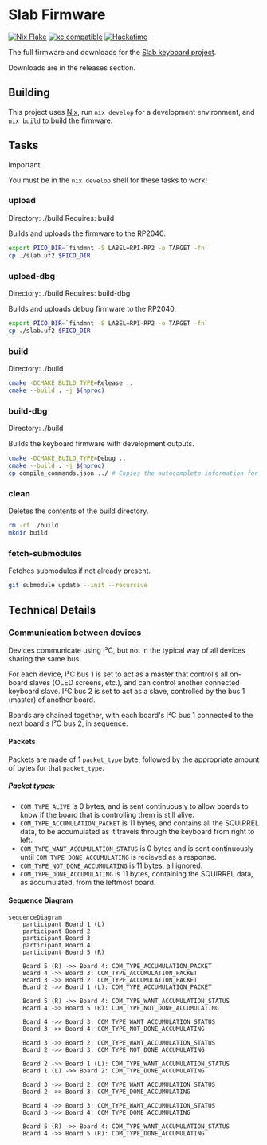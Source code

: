 # Slab Firmware

[![Nix Flake](https://img.shields.io/badge/NIX%20FLAKE-5277C3.svg?logo=NixOS&logoColor=white)](https://nixos.org) [![xc compatible](https://xcfile.dev/badge.svg)](https://xcfile.dev) [![Hackatime](https://waka.hackclub.com/api/badge/U07BMNNGUN9/interval:any/project:slab-firmware)](https://waka.hackclub.com)

The full firmware and downloads for the [Slab keyboard project](https://github.com/headblockhead/slab).

Downloads are in the releases section.

## Building

This project uses [Nix](https://nixos.org), run `nix develop` for a development environment, and `nix build` to build the firmware.

## Tasks

> [!IMPORTANT]
> You must be in the `nix develop` shell for these tasks to work!

### upload
Directory: ./build
Requires: build

Builds and uploads the firmware to the RP2040.

```bash
export PICO_DIR=`findmnt -S LABEL=RPI-RP2 -o TARGET -fn`
cp ./slab.uf2 $PICO_DIR
```

### upload-dbg
Directory: ./build
Requires: build-dbg

Builds and uploads debug firmware to the RP2040.

```bash
export PICO_DIR=`findmnt -S LABEL=RPI-RP2 -o TARGET -fn`
cp ./slab.uf2 $PICO_DIR
```

### build
Directory: ./build

```bash
cmake -DCMAKE_BUILD_TYPE=Release ..
cmake --build . -j $(nproc)
```

### build-dbg
Directory: ./build

Builds the keyboard firmware with development outputs.

```bash
cmake -DCMAKE_BUILD_TYPE=Debug .. 
cmake --build . -j $(nproc)
cp compile_commands.json ../ # Copies the autocomplete information for ccls.
```

### clean

Deletes the contents of the build directory.

```bash
rm -rf ./build
mkdir build
```

### fetch-submodules

Fetches submodules if not already present.

```bash
git submodule update --init --recursive
```

## Technical Details

### Communication between devices

Devices communicate using I²C, but not in the typical way of all devices sharing the same bus.

For each device, I²C bus 1 is set to act as a master that controlls all on-board slaves (OLED screens, etc.), and can control another connected keyboard slave.
I²C bus 2 is set to act as a slave, controlled by the bus 1 (master) of another board.

Boards are chained together, with each board's I²C bus 1 connected to the next board's I²C bus 2, in sequence.

#### Packets

Packets are made of 1 `packet_type` byte, followed by the appropriate amount of bytes for that `packet_type`.

##### Packet types:
- `COM_TYPE_ALIVE` is 0 bytes, and is sent continuously to allow boards to know if the board that is controlling them is still alive.
- `COM_TYPE_ACCUMULATION_PACKET` is 11 bytes, and contains all the SQUIRREL data, to be accumulated as it travels through the keyboard from right to left.
- `COM_TYPE_WANT_ACCUMULATION_STATUS` is 0 bytes and is sent continuously until `COM_TYPE_DONE_ACCUMULATING` is recieved as a response.
- `COM_TYPE_NOT_DONE_ACCUMULATING` is 11 bytes, all ignored.
- `COM_TYPE_DONE_ACCUMULATING` is 11 bytes, containing the SQUIRREL data, as accumulated, from the leftmost board.

#### Sequence Diagram

```mermaid
sequenceDiagram
    participant Board 1 (L)
    participant Board 2
    participant Board 3
    participant Board 4
    participant Board 5 (R)

    Board 5 (R) ->> Board 4: COM_TYPE_ACCUMULATION_PACKET
    Board 4 ->> Board 3: COM_TYPE_ACCUMULATION_PACKET
    Board 3 ->> Board 2: COM_TYPE_ACCUMULATION_PACKET
    Board 2 ->> Board 1 (L): COM_TYPE_ACCUMULATION_PACKET

    Board 5 (R) ->> Board 4: COM_TYPE_WANT_ACCUMULATION_STATUS
    Board 4 ->> Board 5 (R): COM_TYPE_NOT_DONE_ACCUMULATING

    Board 4 ->> Board 3: COM_TYPE_WANT_ACCUMULATION_STATUS
    Board 3 ->> Board 4: COM_TYPE_NOT_DONE_ACCUMULATING

    Board 3 ->> Board 2: COM_TYPE_WANT_ACCUMULATION_STATUS
    Board 2 ->> Board 3: COM_TYPE_NOT_DONE_ACCUMULATING

    Board 2 ->> Board 1 (L): COM_TYPE_WANT_ACCUMULATION_STATUS
    Board 1 (L) ->> Board 2: COM_TYPE_DONE_ACCUMULATING

    Board 3 ->> Board 2: COM_TYPE_WANT_ACCUMULATION_STATUS
    Board 2 ->> Board 3: COM_TYPE_DONE_ACCUMULATING

    Board 4 ->> Board 3: COM_TYPE_WANT_ACCUMULATION_STATUS
    Board 3 ->> Board 4: COM_TYPE_DONE_ACCUMULATING

    Board 5 (R) ->> Board 4: COM_TYPE_WANT_ACCUMULATION_STATUS
    Board 4 ->> Board 5 (R): COM_TYPE_DONE_ACCUMULATING
```
